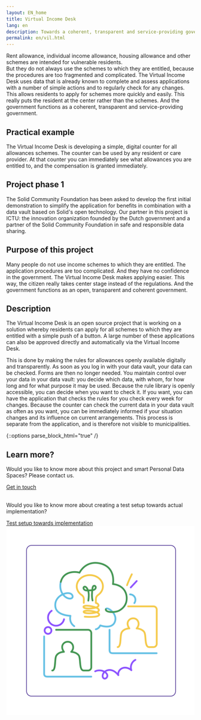 ```yaml
---
layout: EN_home
title: Virtual Income Desk
lang: en
description: Towards a coherent, transparent and service-providing government.
permalink: en/vil.html
---
```


Rent allowance, individual income allowance, housing allowance and other schemes are intended for vulnerable residents. <br>
But they do not always use the schemes to which they are entitled, because the procedures are too fragmented and complicated. 
The Virtual Income Desk uses data that is already known to complete and assess applications with a number of simple actions and to regularly check for any changes. 
This allows residents to apply for schemes more quickly and easily. 
This really puts the resident at the center rather than the schemes. And the government functions as a coherent, transparent and service-providing government.

## Practical example
The Virtual Income Desk is developing a simple, digital counter for all allowances schemes. The counter can be used by any resident or care provider. 
At that counter you can immediately see what allowances you are entitled to, and the compensation is granted immediately. 

## Project phase 1
The Solid Community Foundation has been asked to develop the first initial demonstration to simplify the application for benefits in combination with a data vault based on Solid's open technology.
Our partner in this project is ICTU: the innovation organization founded by the Dutch government and a partner of the Solid Community Foundation in safe and responsible data sharing.

## Purpose of this project
Many people do not use income schemes to which they are entitled. The application procedures are too complicated. And they have no confidence in the government. 
The Virtual Income Desk makes applying easier. This way, the citizen really takes center stage instead of the regulations. And the government functions as an open, transparent and coherent government.

## Description
The Virtual Income Desk is an open source project that is working on a solution whereby residents can apply for all schemes to which they are entitled with a simple push of a button. 
A large number of these applications can also be approved directly and automatically via the Virtual Income Desk.

This is done by making the rules for allowances openly available digitally and transparently. As soon as you log in with your data vault, your data can be checked. Forms are then no longer needed. 
You maintain control over your data in your data vault: you decide which data, with whom, for how long and for what purpose it may be used. 
Because the rule library is openly accessible, you can decide when you want to check it.
If you want, you can have the application that checks the rules for you check every week for changes. 
Because the counter can check the current data in your data vault as often as you want, you can be immediately informed if your situation changes and its influence on current arrangements. 
This process is separate from the application, and is therefore not visible to municipalities.



{::options parse_block_html="true" /}
<div class="wrapperprojects" markdown="0">
            <div class="projectblock">
             <div class="project_text">
              <h2>
Learn more?
              </h2>
              <p>
Would you like to know more about this project and smart Personal Data Spaces? Please contact us.
                </p>
               <div class="button_align">
               <a class="button_link" href="/en/contact"><div class="button">Get in touch</div></a>
<p><br>Would you like to know more about creating a test setup towards actual implementation?</p>
                 <div class="button_align">
             <a class="button_link" href="/en/collaborate.html#proefopstelling"><div class="button">Test setup towards implementation</div></a>
              </div>
              </div>
              </div>
              <div class="project_img">
                <img src="/img/samenwerken3.svg" alt="">
            </div>         
        </div>
</div>

